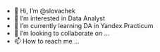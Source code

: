 - 👋 Hi, I’m @slovachek
- 👀 I’m interested in Data Analyst
- 🌱 I’m currently learning DA in Yandex.Practicum
- 💞️ I’m looking to collaborate on ...
- 📫 How to reach me ...

<!---
slovachek/slovachek is a ✨ special ✨ repository because its `README.md` (this file) appears on your GitHub profile.
You can click the Preview link to take a look at your changes.
--->
